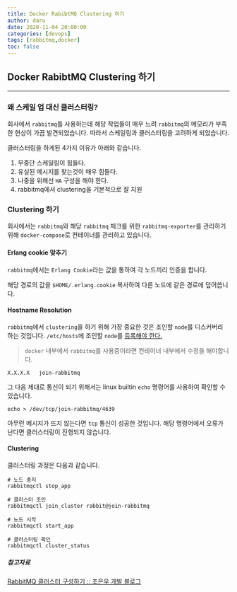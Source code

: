 ```yaml
---
title: Docker RabibtMQ Clustering 하기
author: daru
date: 2020-11-04 20:00:00
categories: [devops]
tags: [rabbitmq,docker]
toc: false
---
```


## Docker RabibtMQ Clustering 하기
---

### 왜 스케일 업 대신 클러스터링?
회사에서 `rabbitmq`를 사용하는데 해당 작업들이 매우 느려 `rabbitmq`의 메모리가 부족한
현상이 가끔 발견되었습니다. 따라서 스케일링과 클러스터링을 고려하게 되었습니다.

클러스터링을 하게된 4가지 이유가 아래와 같습니다.
1. 무중단 스케일링이 힘들다.
2. 유실된 메시지를 찾는것이 매우 힘들다.
3. 나중을 위해선 `HA` 구성을 해야 한다.
4. rabbitmq에서 clustering을 기본적으로 잘 지원


### Clustering 하기
회사에서는 `rabbitmq`와 해당 `rabbitmq` 체크를 위한 `rabbitmq-exporter`를 관리하기 위해 `docker-compose`로 컨테이너를 관리하고 있습니다.


#### Erlang cookie 맞추기
`rabbitmq`에서는 `Erlang Cookie`라는 값을 통하여 각 노드끼리 인증을 합니다.

해당 경로의 값을 `$HOME/.erlang.cookie` 복사하여 다른 노드에 같은 경로에 덮어씁니다.



#### Hostname Resolution
`rabbitmq`에서 `clustering`을 하기 위해 가장 중요한 것은 조인할 `node`를 디스커버리 하는 것입니다.
`/etc/hosts`에 조인할 `node`를 [등록해야 한다.](https://www.rabbitmq.com/clustering.html#hostname-resolution-requirement)

> `docker` 내부에서 `rabbitmq`를 사용중이라면 컨테이너 내부에서 수정을 해야합니다.

```
X.X.X.X   join-rabbitmq
```


그 다음 제대로 통신이 되기 위해서는 linux builtin `echo` 명령어를 사용하여 확인할 수 있습니다.

```shell
echo > /dev/tcp/join-rabbitmq/4639
```

아무런 메시지가 뜨지 않는다면 `tcp` 통신이 성공한 것입니다.
해당 명령어에서 오류가 난다면 클러스터링이 진행되지 않습니다.

#### Clustering
클러스터링 과정은 다음과 같습니다.
```shell
# 노드 중지
rabbitmqctl stop_app

# 클러스터 조인
rabbitmqctl join_cluster rabbit@join-rabbitmq

# 노드 시작
rabbitmqctl start_app

# 클러스터링 확인
rabbitmqctl cluster_status
```

##### 참고자료
[RabbitMQ 클러스터 구성하기 :: 조은우 개발 블로그](https://jonnung.dev/rabbitmq/2019/08/08/rabbitmq-cluster/)

